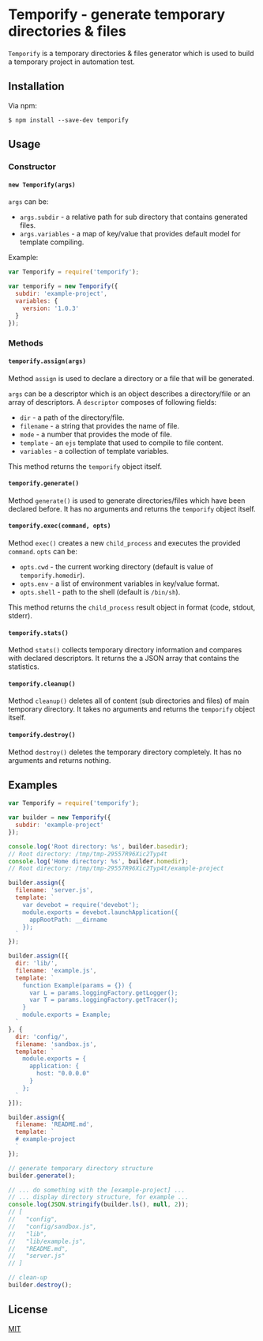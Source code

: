 # Temporify - generate temporary directories & files

`Temporify` is a temporary directories & files generator which is used to
build a temporary project in automation test.

## Installation

Via npm:

```shell
$ npm install --save-dev temporify
```

## Usage

### Constructor

#### `new Temporify(args)`

`args` can be:

* `args.subdir` - a relative path for sub directory that contains generated files.
* `args.variables` - a map of key/value that provides default model for template compiling.

Example:

```javascript
var Temporify = require('temporify');

var temporify = new Temporify({
  subdir: 'example-project',
  variables: {
    version: '1.0.3'
  }
});
```

### Methods

#### `temporify.assign(args)`

Method `assign` is used to declare a directory or a file that will be generated. 

`args` can be a descriptor which is an object describes a directory/file or an array of descriptors. A `descriptor` composes of following fields:

* `dir` - a path of the directory/file.
* `filename` - a string that provides the name of file.
* `mode` - a number that provides the mode of file.
* `template` - an `ejs` template that used to compile to file content.
* `variables` - a collection of template variables.

This method returns the `temporify` object itself.

#### `temporify.generate()`

Method `generate()` is used to generate directories/files which have been declared before. It has no arguments and returns the `temporify` object itself.

#### `temporify.exec(command, opts)`

Method `exec()` creates a new `child_process` and executes the provided `command`. `opts` can be:

* `opts.cwd` - the current working directory (default is value of `temporify.homedir`).
* `opts.env` - a list of environment variables in key/value format.
* `opts.shell` - path to the shell (default is `/bin/sh`).

This method returns the `child_process` result object in format (code, stdout, stderr).

#### `temporify.stats()`

Method `stats()` collects temporary directory information and compares with declared descriptors. It returns the a JSON array that contains the statistics.

#### `temporify.cleanup()`

Method `cleanup()` deletes all of content (sub directories and files) of main temporary directory. It takes no arguments and returns the `temporify` object itself.

#### `temporify.destroy()`

Method `destroy()` deletes the temporary directory completely. It has no arguments and returns nothing.

## Examples

```javascript
var Temporify = require('temporify');

var builder = new Temporify({
  subdir: 'example-project'
});

console.log('Root directory: %s', builder.basedir);
// Root directory: /tmp/tmp-29557R96Xic2Typ4t
console.log('Home directory: %s', builder.homedir);
// Root directory: /tmp/tmp-29557R96Xic2Typ4t/example-project

builder.assign({
  filename: 'server.js',
  template: `
    var devebot = require('devebot');
    module.exports = devebot.launchApplication({
      appRootPath: __dirname
    });
  `
});

builder.assign([{
  dir: 'lib/',
  filename: 'example.js',
  template: `
    function Example(params = {}) {
      var L = params.loggingFactory.getLogger();
      var T = params.loggingFactory.getTracer();
    }
    module.exports = Example;
  `
}, {
  dir: 'config/',
  filename: 'sandbox.js',
  template: `
    module.exports = {
      application: {
        host: "0.0.0.0"
      }
    };
  `
}]);

builder.assign({
  filename: 'README.md',
  template: `
  # example-project
  `
});

// generate temporary directory structure
builder.generate();

// ... do something with the [example-project] ...
// ... display directory structure, for example ...
console.log(JSON.stringify(builder.ls(), null, 2));
// [
//   "config",
//   "config/sandbox.js",
//   "lib",
//   "lib/example.js",
//   "README.md",
//   "server.js"
// ]

// clean-up
builder.destroy();
```

## License

  [MIT](LICENSE)

